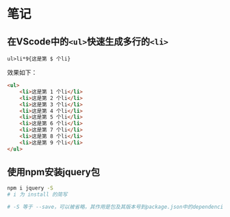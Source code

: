 # 笔记

## 在VScode中的`<ul>`快速生成多行的`<li>`
```vscode
ul>li*9{这是第 $ 个li}
```
效果如下：
```html
<ul>
    <li>这是第 1 个li</li>
    <li>这是第 2 个li</li>
    <li>这是第 3 个li</li>
    <li>这是第 4 个li</li>
    <li>这是第 5 个li</li>
    <li>这是第 6 个li</li>
    <li>这是第 7 个li</li>
    <li>这是第 8 个li</li>
    <li>这是第 9 个li</li>
</ul>
```

## 使用npm安装jquery包
```bash
npm i jquery -S
# i 为 install 的简写

# -S 等于 --save，可以被省略，其作用是包及其版本号到package.json中的dependencies，这里写-S是为了使终端的命令语义更加清晰
```